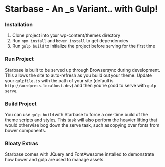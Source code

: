 # Starbase - An _s Variant.. with Gulp!

### Installation
1. Clone project into your wp-content/themes directory
2. Run `npm install` and `bower install` to get dependencies
3. Run `gulp build` to initialize the project before serving for the first time

### Run Project
Starbase is built to be served up through Browsersync during development. This allows the site to auto-refresh as you build out your theme. Update your `gulpfile.js` with the path of your site (default is `http://wordpress.localhost.dev`) and then you're good to serve with `gulp serve`.

### Build Project
You can use `gulp build` with Starbase to force a one-time build of the theme scripts and styles. This task will also perform the heavier lifting that would otherwise bog down the serve task, such as copying over fonts from bower components.

### Bloaty Extras
Starbase comes with JQuery and FontAwesome installed to demonstrate how bower and gulp are used to manage assets.
